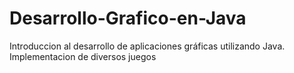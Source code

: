 # Desarrollo-Grafico-en-Java
Introduccion al desarrollo de aplicaciones gráficas utilizando Java. Implementacion de diversos juegos
